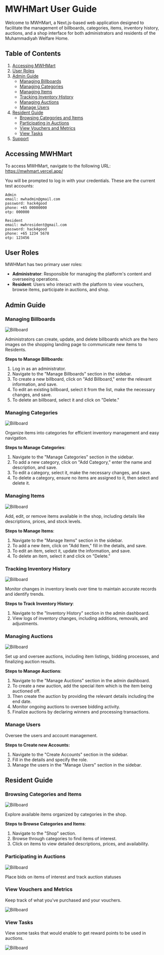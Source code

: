 # MWHMart User Guide

Welcome to MWHMart, a Next.js-based web application designed to facilitate the management of billboards, categories, items, inventory history, auctions, and a shop interface for both administrators and residents of the Muhammadiyah Welfare Home.

## Table of Contents

1. [Accessing MWHMart](#accessing-mwhmart)
2. [User Roles](#user-roles)
3. [Admin Guide](#admin-guide)
   - [Managing Billboards](#managing-billboards)
   - [Managing Categories](#managing-categories)
   - [Managing Items](#managing-items)
   - [Tracking Inventory History](#tracking-inventory-history)
   - [Managing Auctions](#managing-auctions)
   - [Manage Users](#manage-users)
4. [Resident Guide](#resident-guide)
   - [Browsing Categories and Items](#browsing-categories-and-items)
   - [Participating in Auctions](#participating-in-auctions)
   - [View Vouchers and Metrics](#view-vouchers-and-metrics)
   - [View Tasks](#view-tasks)
5. [Support](#support)


## Accessing MWHMart

To access MWHMart, navigate to the following URL: https://mwhmart.vercel.app/


You will be prompted to log in with your credentials. These are the current test accounts:
```
Admin
email: mwhadmin@gmail.com
password: hack4good
phone: +65 00000000
otp: 000000
```

```
Resident
email: mwhresident@gmail.com
password: hack4good
phone: +65 1234 5678
otp: 123456
```

## User Roles

MWHMart has two primary user roles:

- **Administrator**: Responsible for managing the platform's content and overseeing operations.
- **Resident**: Users who interact with the platform to view vouchers, browse items, participate in auctions, and shop.

## Admin Guide

### Managing Billboards

![Billboard](/public/billboard.png?raw=true)

Administrators can create, update, and delete billboards which are the hero images on the shopping landing page to communicate new items to Residents.

**Steps to Manage Billboards**:

1. Log in as an administrator.
2. Navigate to the "Manage Billboards" section in the sidebar.
3. To create a new billboard, click on "Add Billboard," enter the relevant information, and save.
4. To edit an existing billboard, select it from the list, make the necessary changes, and save.
5. To delete an billboard, select it and click on "Delete."

### Managing Categories

![Billboard](/public/categories.png?raw=true)

Organize items into categories for efficient inventory management and easy navigation.

**Steps to Manage Categories**:

1. Navigate to the "Manage Categories" section in the sidebar.
2. To add a new category, click on "Add Category," enter the name and description, and save.
3. To edit a category, select it, make the necessary changes, and save.
4. To delete a category, ensure no items are assigned to it, then select and delete it.

### Managing Items

![Billboard](/public/items.png?raw=true)

Add, edit, or remove items available in the shop, including details like descriptions, prices, and stock levels.

**Steps to Manage Items**:

1. Navigate to the "Manage Items" section in the sidebar.
2. To add a new item, click on "Add Item," fill in the details, and save.
3. To edit an item, select it, update the information, and save.
4. To delete an item, select it and click on "Delete."

### Tracking Inventory History

![Billboard](/public/logs.png?raw=true)


Monitor changes in inventory levels over time to maintain accurate records and identify trends.

**Steps to Track Inventory History**:

1. Navigate to the "Inventory History" section in the admin dashboard.
2. View logs of inventory changes, including additions, removals, and adjustments.

### Managing Auctions

![Billboard](/public/auctions.png?raw=true)

Set up and oversee auctions, including item listings, bidding processes, and finalizing auction results.

**Steps to Manage Auctions**:

1. Navigate to the "Manage Auctions" section in the admin dashboard.
2. To create a new auction, add the special item which is the item being auctioned off.
3. Then create the auction by providing the relevant details including the end date.
4. Monitor ongoing auctions to oversee bidding activity.
5. Finalize auctions by declaring winners and processing transactions.

### Manage Users

Oversee the users and account management.

**Steps to Create new Accounts:**

1. Navigate to the "Create Accounts" section in the sidebar.
2. Fill in the details and specify the role.
3. Manage the users in the "Manage Users" section in the sidebar.

## Resident Guide

### Browsing Categories and Items

![Billboard](/public/shop.png?raw=true)


Explore available items organized by categories in the shop.

**Steps to Browse Categories and Items**:

1. Navigate to the "Shop" section.
2. Browse through categories to find items of interest.
3. Click on items to view detailed descriptions, prices, and availability.

### Participating in Auctions

![Billboard](/public/resident-auction.png?raw=true)


Place bids on items of interest and track auction statuses
 

 ### View Vouchers and Metrics

 Keep track of what you've purchased and your vouchers.

 ![Billboard](/public/residents.png?raw=true)


### View Tasks 

View some tasks that would enable to get reward points to be used in auctions.

 ![Billboard](/public/tasks.png?raw=true)
